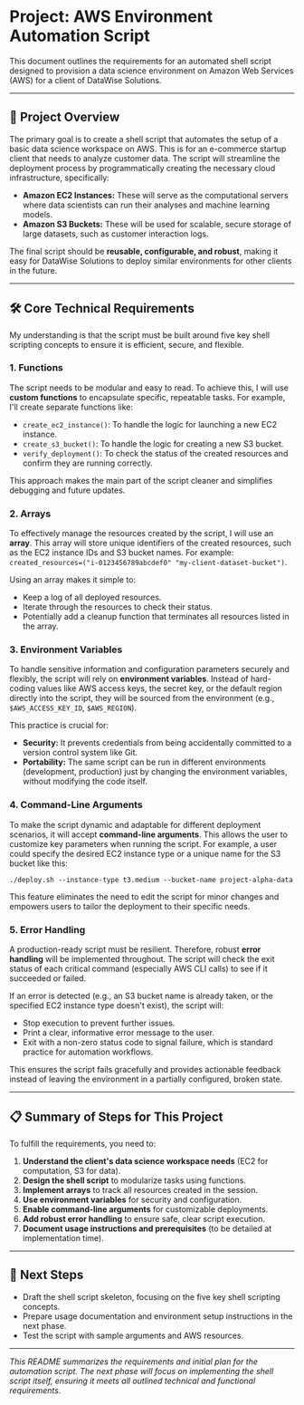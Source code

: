 # Project: AWS Environment Automation Script

This document outlines the requirements for an automated shell script designed to provision a data science environment on Amazon Web Services (AWS) for a client of DataWise Solutions.

---

## 📝 Project Overview

The primary goal is to create a shell script that automates the setup of a basic data science workspace on AWS. This is for an e-commerce startup client that needs to analyze customer data. The script will streamline the deployment process by programmatically creating the necessary cloud infrastructure, specifically:

- **Amazon EC2 Instances:** These will serve as the computational servers where data scientists can run their analyses and machine learning models.
- **Amazon S3 Buckets:** These will be used for scalable, secure storage of large datasets, such as customer interaction logs.

The final script should be **reusable, configurable, and robust**, making it easy for DataWise Solutions to deploy similar environments for other clients in the future.

---

## 🛠️ Core Technical Requirements

My understanding is that the script must be built around five key shell scripting concepts to ensure it is efficient, secure, and flexible.

### 1. Functions

The script needs to be modular and easy to read. To achieve this, I will use **custom functions** to encapsulate specific, repeatable tasks. For example, I'll create separate functions like:
- `create_ec2_instance()`: To handle the logic for launching a new EC2 instance.
- `create_s3_bucket()`: To handle the logic for creating a new S3 bucket.
- `verify_deployment()`: To check the status of the created resources and confirm they are running correctly.

This approach makes the main part of the script cleaner and simplifies debugging and future updates.

### 2. Arrays

To effectively manage the resources created by the script, I will use an **array**. This array will store unique identifiers of the created resources, such as the EC2 instance IDs and S3 bucket names. For example: `created_resources=("i-0123456789abcdef0" "my-client-dataset-bucket")`.

Using an array makes it simple to:
- Keep a log of all deployed resources.
- Iterate through the resources to check their status.
- Potentially add a cleanup function that terminates all resources listed in the array.

### 3. Environment Variables

To handle sensitive information and configuration parameters securely and flexibly, the script will rely on **environment variables**. Instead of hard-coding values like AWS access keys, the secret key, or the default region directly into the script, they will be sourced from the environment (e.g., `$AWS_ACCESS_KEY_ID`, `$AWS_REGION`).

This practice is crucial for:
- **Security:** It prevents credentials from being accidentally committed to a version control system like Git.
- **Portability:** The same script can be run in different environments (development, production) just by changing the environment variables, without modifying the code itself.

### 4. Command-Line Arguments

To make the script dynamic and adaptable for different deployment scenarios, it will accept **command-line arguments**. This allows the user to customize key parameters when running the script. For example, a user could specify the desired EC2 instance type or a unique name for the S3 bucket like this:

`./deploy.sh --instance-type t3.medium --bucket-name project-alpha-data`

This feature eliminates the need to edit the script for minor changes and empowers users to tailor the deployment to their specific needs.

### 5. Error Handling

A production-ready script must be resilient. Therefore, robust **error handling** will be implemented throughout. The script will check the exit status of each critical command (especially AWS CLI calls) to see if it succeeded or failed.

If an error is detected (e.g., an S3 bucket name is already taken, or the specified EC2 instance type doesn't exist), the script will:
- Stop execution to prevent further issues.
- Print a clear, informative error message to the user.
- Exit with a non-zero status code to signal failure, which is standard practice for automation workflows.

This ensures the script fails gracefully and provides actionable feedback instead of leaving the environment in a partially configured, broken state.

---

## 📋 Summary of Steps for This Project

To fulfill the requirements, you need to:

1. **Understand the client's data science workspace needs** (EC2 for computation, S3 for data).
2. **Design the shell script** to modularize tasks using functions.
3. **Implement arrays** to track all resources created in the session.
4. **Use environment variables** for security and configuration.
5. **Enable command-line arguments** for customizable deployments.
6. **Add robust error handling** to ensure safe, clear script execution.
7. **Document usage instructions and prerequisites** (to be detailed at implementation time).

---

## 🔗 Next Steps

- Draft the shell script skeleton, focusing on the five key shell scripting concepts.
- Prepare usage documentation and environment setup instructions in the next phase.
- Test the script with sample arguments and AWS resources.

---

*This README summarizes the requirements and initial plan for the automation script. The next phase will focus on implementing the shell script itself, ensuring it meets all outlined technical and functional requirements.*

